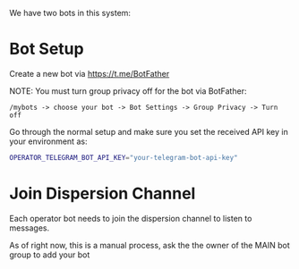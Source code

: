 We have two bots in this system:

# Bot Setup

Create a new bot via https://t.me/BotFather

NOTE: You must turn group privacy off for the bot via BotFather:

```
/mybots -> choose your bot -> Bot Settings -> Group Privacy -> Turn off
```


Go through the normal setup and make sure you set the received API key in your environment as:

```bash
OPERATOR_TELEGRAM_BOT_API_KEY="your-telegram-bot-api-key"
```

# Join Dispersion Channel

Each operator bot needs to join the dispersion channel to listen to messages.

As of right now, this is a manual process, ask the the owner of the MAIN bot group to add your bot
